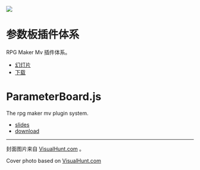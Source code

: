 
![](https://yesmyc-digitalcontenttech.github.io/ParameterBoard.js/internet/image/PBcover.png)

参数板插件体系
==============

RPG Maker Mv 插件体系。

* [幻灯片](https://yesmyc-digitalcontenttech.github.io/ParameterBoard.js/README.pdf)
* [下载](https://github.com/yesmyc-digitalcontenttech/ParameterBoard.js/archive/master.zip)

ParameterBoard.js
=================

The rpg maker mv plugin system.

* [slides](https://yesmyc-digitalcontenttech.github.io/ParameterBoard.js/README.pdf)
* [download](https://github.com/yesmyc-digitalcontenttech/ParameterBoard.js/archive/master.zip)

----

封面图片来自 <a href="https://visualhunt.com/re6/3b8d7740">VisualHunt.com</a> 。

Cover photo based on <a href="https://visualhunt.com/re6/3b8d7740">VisualHunt.com</a>
